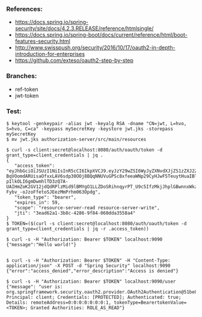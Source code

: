 ### References:
- https://docs.spring.io/spring-security/site/docs/4.2.3.RELEASE/reference/htmlsingle/
- https://docs.spring.io/spring-boot/docs/current/reference/html/boot-features-security.html
- http://www.swisspush.org/security/2016/10/17/oauth2-in-depth-introduction-for-enterprises
- https://github.com/exteso/oauth2-step-by-step

### Branches:
- ref-token
- jwt-token

### Test:
```
$ keytool -genkeypair -alias jwt -keyalg RSA -dname "CN=jwt, L=hvo, S=hvo, C=ca" -keypass mySecretKey -keystore jwt.jks -storepass mySecretKey
$ mv jwt.jks authorization-server/src/main/resources
 
$ curl -s client:secret@localhost:8080/auth/oauth/token -d grant_type=client_credentials | jq .
{
   "access_token": "eyJhbGciOiJSUzI1NiIsInR5cCI6IkpXVCJ9.eyJzY29wZSI6WyJyZXNvdXJjZS1zZXJ2ZXItcmVhZCIsInJlc291cmNlLXNlcnZlci13cml0ZSJdLCJleHAiOjE1MTM5MjUwNDQsImF1dGhvcml0aWVzIjpbIlJPTEVfQVNfUkVBRCJdLCJqdGkiOiIzZWFkNjJhMS0zYjhjLTQyODYtOWY4NC0wNjBkZGEzNTU4YTQiLCJjbGllbnRfaWQiOiJjbGllbnQifQ.cCFphh_6SrzusbHJcjchDgryMKDxVRBeE41XM5KyzxKaDbyA8JT5JWYXSNa4_bnZxintbsBzTqJEB-BqVOomdARUisaOfxxLAV6sdp30OOj8BQqNNUVuGPSc8xfeeaWNp29CyHJwF5TeuytHuaIBlz31z37r8-pIlkOLI6gmDwmhlTD3zQ7A-UAIHmZoK2GV12jdQdRPlzMid9lBMYgO1LLZDoSRihnqyrPT_U9c5IfzMkjJhplGBwnnxWkzM1jEufUi_9xKKeJzSRcaSjfCXjcI1Cnje_fODwtx6zniR4oKroZUvceW-Fybv_-oJzoFfetoSJEezMmPrhm063Opdg",
   "token_type": "bearer",
   "expires_in": 59,
   "scope": "resource-server-read resource-server-write",
   "jti": "3ead62a1-3b8c-4286-9f84-060dda3558a4"
}
$ TOKEN=($(curl -s client:secret@localhost:8080/auth/oauth/token -d grant_type=client_credentials | jq -r .access_token))
 
$ curl -s -H "Authorization: Bearer $TOKEN" localhost:9090
{"message":"Hello world!"}

 
$ curl -s -H "Authorization: Bearer $TOKEN" -H "Content-Type: application/json" -X POST -d "Spring Security" localhost:9090
{"error":"access_denied","error_description":"Access is denied"}
 
$ curl -s -H "Authorization: Bearer $TOKEN" localhost:9090/user
{"message": "user is: org.springframework.security.oauth2.provider.OAuth2Authentication@51be8919: Principal: client; Credentials: [PROTECTED]; Authenticated: true; Details: remoteAddress=0:0:0:0:0:0:0:1, tokenType=BearertokenValue=<TOKEN>; Granted Authorities: ROLE_AS_READ"}

```

